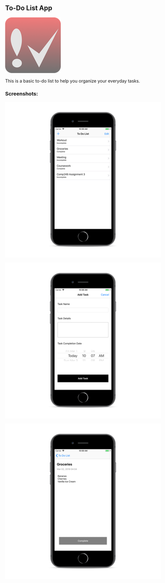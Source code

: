 ## To-Do List App

![alt text](https://github.com/superturboryan/ToDo-Tableview/blob/master/ToDoList/Supporting%20Files/Assets.xcassets/AppIcon.appiconset/Icon-App-60x60%403x.png "App Icon")

This is a basic to-do list to help you organize your everyday tasks.

### Screenshots:

![alt text](https://github.com/superturboryan/ToDo-Tableview/blob/master/ToDoList/Supporting%20Files/Screenshots/Simulator%20Screen%20Shot%20-%20iPhone%208%20-%202019-03-02%20at%2010.09.10_iphone8spacegrey_portrait.png "Main list screenshot")

![alt text](https://github.com/superturboryan/ToDo-Tableview/blob/master/ToDoList/Supporting%20Files/Screenshots/Simulator%20Screen%20Shot%20-%20iPhone%208%20-%202019-03-02%20at%2010.08.18_iphone8spacegrey_portrait.png "Add task screenshot")

![alt text](https://github.com/superturboryan/ToDo-Tableview/blob/master/ToDoList/Supporting%20Files/Screenshots/Simulator%20Screen%20Shot%20-%20iPhone%208%20-%202019-03-02%20at%2010.09.16_iphone8spacegrey_portrait.png "View task details screenshot")

